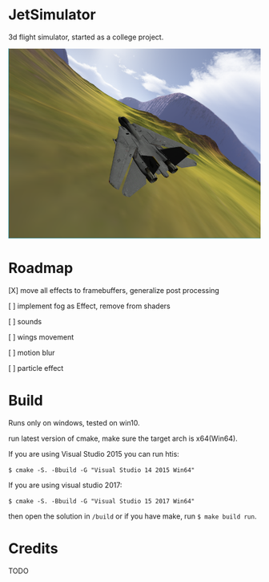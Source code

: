 # JetSimulator 

3d flight simulator, started as a college project.

![Screenshot](screenshot.png)

# Roadmap
[X] move all effects to framebuffers, generalize post processing

[ ] implement fog as Effect, remove from shaders

[ ] sounds

[ ] wings movement

[ ] motion blur

[ ] particle effect

# Build

Runs only on windows, tested on win10.

run latest version of cmake, make sure the target arch is x64(Win64).

If you are using Visual Studio 2015 you can run htis:

`$ cmake -S. -Bbuild -G "Visual Studio 14 2015 Win64"`

If you are using visual studio 2017: 

`$ cmake -S. -Bbuild -G "Visual Studio 15 2017 Win64"`

then open the solution in `/build` or if you have make, run `$ make build run`.

# Credits

TODO
